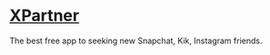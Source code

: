 # [XPartner](https://v2tmobile.github.io/xpartner.landingpage)

The best free app to seeking new Snapchat, Kik, Instagram friends.